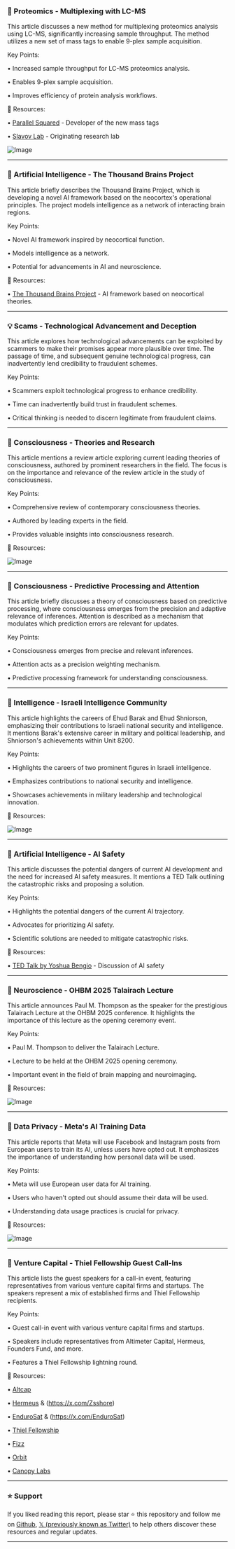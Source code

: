 ### 🤖 Proteomics - Multiplexing with LC-MS

This article discusses a new method for multiplexing proteomics analysis using LC-MS, significantly increasing sample throughput.  The method utilizes a new set of mass tags to enable 9-plex sample acquisition.

Key Points:

• Increased sample throughput for LC-MS proteomics analysis.


• Enables 9-plex sample acquisition.


• Improves efficiency of protein analysis workflows.


🔗 Resources:

• [Parallel Squared](https://x.com/vineettiruvadi) - Developer of the new mass tags


• [Slavov Lab](https://x.com/ElliotHershberg) - Originating research lab


![Image](https://pbs.twimg.com/media/GsEIbk7aUAEBXOt?format=jpg&name=small)


---

### 🤖 Artificial Intelligence - The Thousand Brains Project

This article briefly describes the Thousand Brains Project, which is developing a novel AI framework based on the neocortex's operational principles.  The project models intelligence as a network of interacting brain regions.

Key Points:

• Novel AI framework inspired by neocortical function.


• Models intelligence as a network.


•  Potential for advancements in AI and neuroscience.


🔗 Resources:

• [The Thousand Brains Project](https://x.com/1000brainsproj) - AI framework based on neocortical theories.


---

### 💡 Scams - Technological Advancement and Deception

This article explores how technological advancements can be exploited by scammers to make their promises appear more plausible over time.  The passage of time, and subsequent genuine technological progress, can inadvertently lend credibility to fraudulent schemes.

Key Points:

• Scammers exploit technological progress to enhance credibility.


• Time can inadvertently build trust in fraudulent schemes.


•  Critical thinking is needed to discern legitimate from fraudulent claims.



---

### 🤖 Consciousness - Theories and Research

This article mentions a review article exploring current leading theories of consciousness, authored by prominent researchers in the field. The focus is on the importance and relevance of the review article in the study of consciousness.

Key Points:

• Comprehensive review of contemporary consciousness theories.


•  Authored by leading experts in the field.


•  Provides valuable insights into consciousness research.


🔗 Resources:

![Image](https://pbs.twimg.com/media/GsDv8CFXMAA8RvD?format=jpg&name=small)


---

### 🤖 Consciousness - Predictive Processing and Attention

This article briefly discusses a theory of consciousness based on predictive processing, where consciousness emerges from the precision and adaptive relevance of inferences. Attention is described as a mechanism that modulates which prediction errors are relevant for updates.

Key Points:

• Consciousness emerges from precise and relevant inferences.


• Attention acts as a precision weighting mechanism.


•  Predictive processing framework for understanding consciousness.


---

### 🤖 Intelligence -  Israeli Intelligence Community

This article highlights the careers of Ehud Barak and Ehud Shniorson, emphasizing their contributions to Israeli national security and intelligence.  It mentions Barak's extensive career in military and political leadership, and Shniorson's achievements within Unit 8200.

Key Points:

•  Highlights the careers of two prominent figures in Israeli intelligence.


•  Emphasizes contributions to national security and intelligence.


•  Showcases achievements in military leadership and technological innovation.


🔗 Resources:

![Image](https://pbs.twimg.com/media/GsCmrZuWUAAJdoC?format=jpg&name=small)


---

### 🤖 Artificial Intelligence -  AI Safety

This article discusses the potential dangers of current AI development and the need for increased AI safety measures.  It mentions a TED Talk outlining the catastrophic risks and proposing a solution.

Key Points:

•  Highlights the potential dangers of the current AI trajectory.


•  Advocates for prioritizing AI safety.


•  Scientific solutions are needed to mitigate catastrophic risks.


🔗 Resources:

• [TED Talk by Yoshua Bengio](https://ted.com/talks/yoshua_bengio_the_catastrophic_risks_of_ai_and_a_safer_path…) - Discussion of AI safety


---

### 🤖 Neuroscience - OHBM 2025 Talairach Lecture

This article announces Paul M. Thompson as the speaker for the prestigious Talairach Lecture at the OHBM 2025 conference.  It highlights the importance of this lecture as the opening ceremony event.


Key Points:

•  Paul M. Thompson to deliver the Talairach Lecture.


•  Lecture to be held at the OHBM 2025 opening ceremony.


•  Important event in the field of brain mapping and neuroimaging.


🔗 Resources:

![Image](https://pbs.twimg.com/media/Gr82lX1XEAA_ZH4?format=jpg&name=small)


---

### 🤖 Data Privacy - Meta's AI Training Data

This article reports that Meta will use Facebook and Instagram posts from European users to train its AI, unless users have opted out. It emphasizes the importance of understanding how personal data will be used.


Key Points:

• Meta will use European user data for AI training.


•  Users who haven't opted out should assume their data will be used.


•  Understanding data usage practices is crucial for privacy.


🔗 Resources:

![Image](https://pbs.twimg.com/media/Gr9SoqHXEAEy9uW?format=jpg&name=small)



---

### 🚀 Venture Capital - Thiel Fellowship Guest Call-Ins

This article lists the guest speakers for a call-in event, featuring representatives from various venture capital firms and startups. The speakers represent a mix of established firms and Thiel Fellowship recipients.

Key Points:

•  Guest call-in event with various venture capital firms and startups.


•  Speakers include representatives from Altimeter Capital, Hermeus, Founders Fund, and more.


•  Features a Thiel Fellowship lightning round.


🔗 Resources:

• [Altcap](https://x.com/altcap)


• [Hermeus](https://x.com/AJ_Piplica) & (https://x.com/Zsshore)


• [EnduroSat](https://x.com/zebulgar) & (https://x.com/EnduroSat)


• [Thiel Fellowship](https://x.com/thielfellowship)


• [Fizz](https://x.com/CarloWKobe)


• [Orbit](https://x.com/thewildstevenp)


• [Canopy Labs](https://x.com/Eliasfiz)


---

### ⭐️ Support

If you liked reading this report, please star ⭐️ this repository and follow me on [Github](https://github.com/Drix10), [𝕏 (previously known as Twitter)](https://x.com/DRIX_10_) to help others discover these resources and regular updates.

---